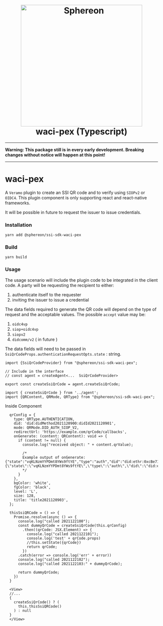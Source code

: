 <!--suppress HtmlDeprecatedAttribute -->
<h1 align="center">
  <br>
  <a href="https://www.sphereon.com"><img src="https://sphereon.com/content/themes/sphereon/assets/img/logo.svg" alt="Sphereon" width="400"></a>
  <br>waci-pex (Typescript) 
  <br>
</h1>

---

**Warning: This package still is in every early development. Breaking changes without notice will happen at this point!**

---

# waci-pex

A `Veramo` plugin to create an SSI QR code and to verify using `SIOPv2` or `OIDC4`. This plugin component is only supporting react and react-native frameworks.

It will be possible in future to request the issuer to issue credentials.

### Installation

```shell
yarn add @sphereon/ssi-sdk-waci-pex
```

### Build

```shell
yarn build
```

### Usage

The usage scenario will include the plugin code to be integrated in the client code. A party will be requesting the recipient to either:
  1. authenticate itself to the requester
  2. inviting the issuer to issue a credential

The data fields required to generate the QR code will depend on the type of request and the acceptable values. The possible `accept` value may be:
  1. `oidc4vp`
  2. `siop+oidc4vp`
  3. `siopv2`
  4. `didcomm/v2`  ( in future )

The data fields will need to be passed in `SsiQrCodeProps.authenticationRequestOpts.state` : string.

```
import {SsiQrCodeProvider} from "@sphereon/ssi-sdk-waci-pex";

// Include in the interface 
// const agent = createAgent<...  SsiQrCodeProvider>

export const createSsiQrCode = agent.createSsiQrCode;
```

```
import { createSsiQrCode } from '../agent';
import {QRContent, QRMode, QRType} from "@sphereon/ssi-sdk-waci-pex";

```

Inside Component
```
  qrConfig = {
    type: QRType.AUTHENTICATION,
    did: 'did:didMethod2021120900:didId2021120901',
    mode: QRMode.DID_AUTH_SIOP_V2,
    redirectUrl: 'https://example.com/qrCode/callbacks',
    onGenerate: (content: QRContent): void => {
      if (content != null) {
        console.log("received object: " + content.qrValue);

        /*
        Example output of onGenerate:
{"state":"vqKLNzmYYPDmt8YWs9ftYE","type":"auth","did":"did:ethr:0xcBe71d18b5F1259faA9fEE8f9a5FAbe2372BE8c9","mode":"didauth","redirectUrl":"https://example.com","qrValue":"{\"state\":\"vqKLNzmYYPDmt8YWs9ftYE\",\"type\":\"auth\",\"did\":\"did:ethr:0xcBe71d18b5F1259faA9fEE8f9a5FAbe2372BE8c9\",\"mode\":\"didauth\",\"redirectUrl\":\"https://example.com\"}"}
        */
      }
    },
    bgColor: 'white',
    fgColor: 'black',
    level: 'L',
    size: 128,
    title: 'title2021120903',
  };

  thisSsiQRCode = () => {
    Promise.resolve(async () => {
      console.log("called 2021122100");
      const dummyQrCode = createSsiQrCode(this.qrConfig)
        .then((qrCode: JSX.Element) => {
          console.log("called 2021122101");
          console.log('test' + qrCode.props)
          //this.setState({qrCode})
          return qrCode;
        })
      .catch(error => console.log('err' + error))
      console.log("called 2021122102");
      console.log("called 2021122103:" + dummyQrCode);

      return dummyQrCode;
    })
  }
```

```
  <View>
  //...
  {
    createSsiQrCode() ? (
      this.thisSsiQRCode()
    ) : null
  }
  </View>
```
